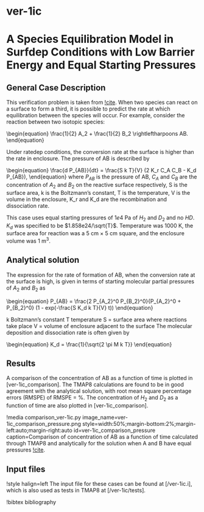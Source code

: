 # ver-1ic

# A Species Equilibration Model in Surfdep Conditions with Low Barrier Energy and Equal Starting Pressures

## General Case Description

<!-- All necessary equations -->
This verification problem is taken from [!cite](ambrosek2008verification). When two species can react on a surface to form a third, it is possible to predict the rate at which equilibration between the species will occur. For example, consider the reaction between two isotopic species:

\begin{equation}
\frac{1}{2} A_2 + \frac{1}{2} B_2 \rightleftharpoons AB.
\end{equation}

Under ratedep conditions, the conversion rate at the surface is higher than the rate in enclosure. The pressure of AB is described by

\begin{equation}
\frac{d P_{AB}}{dt} = \frac{S k T}{V} (2 K_r C_A C_B - K_d P_{AB}),
\end{equation}
where $P_{AB}$ is the pressure of AB, $C_A$ and $C_B$ are the concentration of $A_2$ and $B_2$ on the reactive surface respectively, S is the surface area, k is the Boltzmann’s constant, T is the temperature, V is the volume in the enclosure, K_r and K_d are the recombination and dissociation rate.

<!-- Detail parameters -->
This case uses equal starting pressures of $1e4$ Pa of $H_2$ and $D_2$ and no $HD$. $K_d$ was specified to be $1.858e24/\sqrt{T}$. Temperature was 1000 K, the surface area for reaction was a 5 cm $\times$ 5 cm square, and the enclosure volume was 1 m$^3$.


## Analytical solution
<!-- introduce the analytical equation and explain -->

The expression for the rate of formation of AB, when the conversion rate at the surface is high, is given in terms of starting molecular partial pressures of $A_2$ and $B_2$ as

\begin{equation}
P_{AB}  = \frac{2 P_{A_2}^0 P_{B_2}^0}{P_{A_2}^0 + P_{B_2}^0} (1 - exp(-\frac{S K_d k T}{V} t))
\end{equation}

<!-- Table for parameters -->
k Boltzmann’s constant
T temperature
S = surface area where reactions take place
V = volume of enclosure adjacent to the surface
The molecular deposition and dissociation rate is often given by

\begin{equation}
K_d  = \frac{1}{\sqrt{2 \pi M k T}}
\end{equation}



## Results

<!-- introduce the numerical result and compare the figures between analytical and results -->

A comparison of the concentration of AB as a function of time is plotted in [ver-1ic_comparison]. The TMAP8 calculations are found to be in good agreement with the analytical solution, with root mean square percentage errors (RMSPE) of RMSPE =  %. The concentration of $H_2$ and $D_2$ as a function of time are also plotted in [ver-1ic_comparison].

!media comparison_ver-1ic.py
       image_name=ver-1ic_comparison_pressure.png
       style=width:50%;margin-bottom:2%;margin-left:auto;margin-right:auto
       id=ver-1ic_comparison_pressure
       caption=Comparison of concentration of AB as a function of time calculated through TMAP8 and analytically for the solution when A and B have equal pressures [!cite](ambrosek2008verification).

## Input files

!style halign=left
The input file for these cases can be found at [/ver-1ic.i], which is also used as tests in TMAP8 at [/ver-1ic/tests].

!bibtex bibliography
